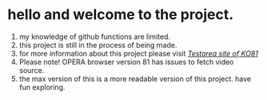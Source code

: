 # hello and welcome to the project.
1. my knowledge of github functions are limited.
2. this project is still in the process of being made.
3. for more information about this project please visit *[Testarea site of KO81]([https://www.markdownguide.org](https://ko81.eu.ngrok.io/app/testarea/?page=j&scenario=1&live=true))*
4. Please note! OPERA browser version 81 has issues to fetch video source.
5. the max version of this is a more readable version of this project.
have fun exploring.
